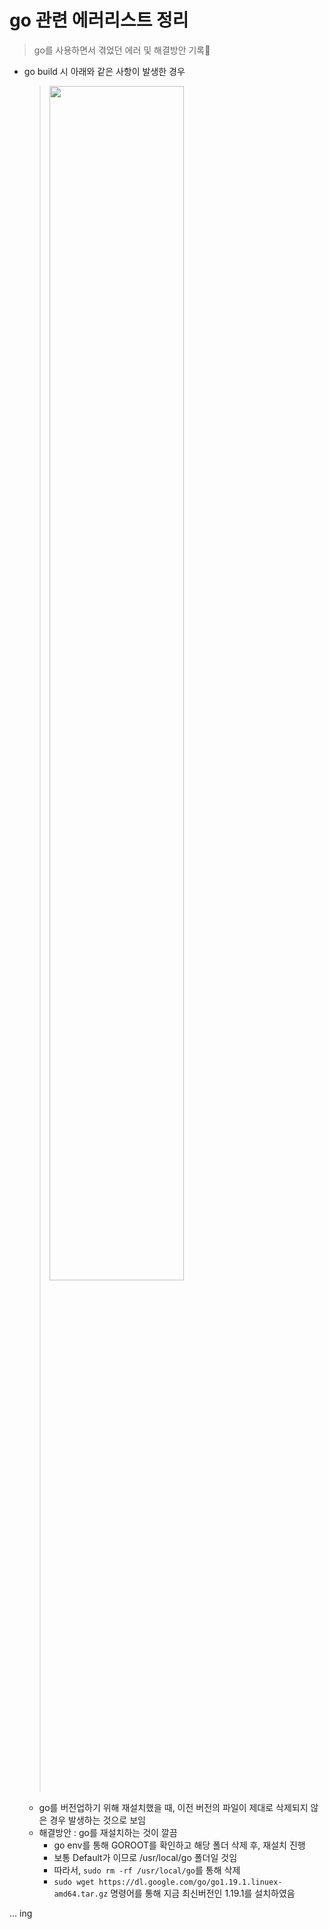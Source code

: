 # go 관련 에러리스트 정리
> go를 사용하면서 겪었던 에러 및 해결방안 기록📝

+ go build 시 아래와 같은 사항이 발생한 경우
  > <img src="https://user-images.githubusercontent.com/72974863/191879872-a06fc911-e2ca-4b9a-b903-59e9395002a6.png" width=70% height=70%>
  + go를 버전업하기 위해 재설치했을 때, 이전 버전의 파일이 제대로 삭제되지 않은 경우 발생하는 것으로 보임
  + 해결방안 : go를 재설치하는 것이 깔끔
     + go env를 통해 GOROOT를 확인하고 해당 폴더 삭제 후, 재설치 진행
     + 보통 Default가 이므로 /usr/local/go 폴더일 것임
     + 따라서, `sudo rm -rf /usr/local/go`를 통해 삭제
     + `sudo wget https://dl.google.com/go/go1.19.1.linuex-amd64.tar.gz` 명령어를 통해 지금 최신버전인 1.19.1를 설치하였음

... ing
